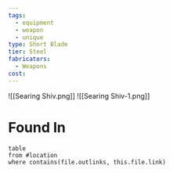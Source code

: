 ```yaml
---
tags:
  - equipment
  - weapon
  - unique
type: Short Blade
tier: Steel
fabricators:
  - Weapons
cost:
---
```

![[Searing Shiv.png]]
![[Searing Shiv-1.png]]
# Found In
```dataview
table
from #location 
where contains(file.outlinks, this.file.link)
```

